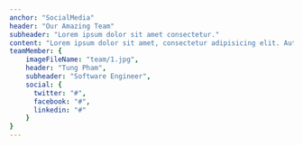 ```yaml
---
anchor: "SocialMedia"
header: "Our Amazing Team"
subheader: "Lorem ipsum dolor sit amet consectetur."
content: "Lorem ipsum dolor sit amet, consectetur adipisicing elit. Aut eaque, laboriosam veritatis, quos non quis ad perspiciatis, totam corporis ea, alias ut unde."
teamMember: {
    imageFileName: "team/1.jpg",
    header: "Tung Pham",
    subheader: "Software Engineer",
    social: {
      twitter: "#",
      facebook: "#",
      linkedin: "#"
    }
}
---
```

